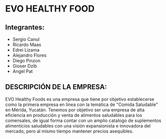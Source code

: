 # EVO HEALTHY FOOD
## Integrantes:
* Sergio Canul
* Ricardo Maas
* Edrei Lizama
* Alejandro Flores
* Diego Pinzon
* Gioser Dzib
* Angel Pat
## DESCRIPCIÓN DE LA EMPRESA:
EVO Healthy Foods es una empresa que tiene por objetivo establecerse como la primera empresa en linea con la temática de "Comida Saludable" en Mérida, Yucatán. 
Tenemos por objetivo ser una empresa de alta eficiencia en producción y venta de alimentos saludables para los comensales,
de igual forma contar con un amplio catalogo de suplementos alimenticios saludables con una visión expansionista e innovadora del mercado, 
pero al mismo tiempo mantener precios asequibles.


